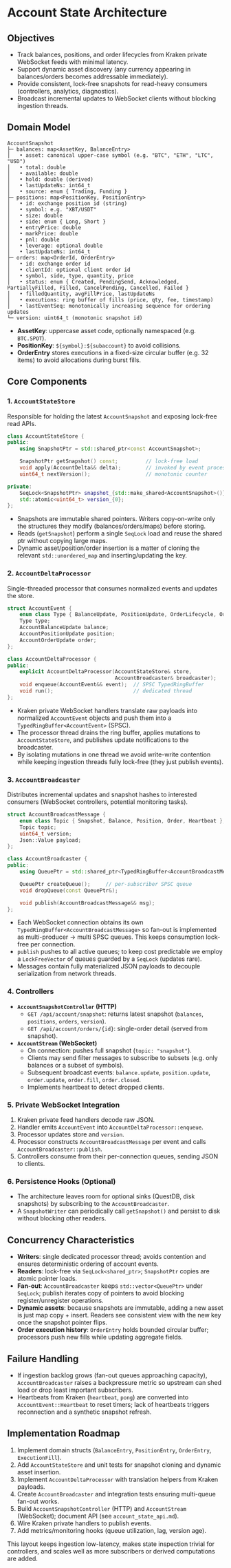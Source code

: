 # Account State Architecture

## Objectives

- Track balances, positions, and order lifecycles from Kraken private WebSocket feeds with minimal latency.
- Support dynamic asset discovery (any currency appearing in balances/orders becomes addressable immediately).
- Provide consistent, lock-free snapshots for read-heavy consumers (controllers, analytics, diagnostics).
- Broadcast incremental updates to WebSocket clients without blocking ingestion threads.

## Domain Model

```text
AccountSnapshot
├─ balances: map<AssetKey, BalanceEntry>
│   • asset: canonical upper-case symbol (e.g. "BTC", "ETH", "LTC", "USD")
│   • total: double
│   • available: double
│   • hold: double (derived)
│   • lastUpdateNs: int64_t
│   • source: enum { Trading, Funding }
├─ positions: map<PositionKey, PositionEntry>
│   • id: exchange position id (string)
│   • symbol: e.g. "XBT/USDT"
│   • size: double
│   • side: enum { Long, Short }
│   • entryPrice: double
│   • markPrice: double
│   • pnl: double
│   • leverage: optional double
│   • lastUpdateNs: int64_t
├─ orders: map<OrderId, OrderEntry>
│   • id: exchange order id
│   • clientId: optional client order id
│   • symbol, side, type, quantity, price
│   • status: enum { Created, PendingSend, Acknowledged, PartiallyFilled, Filled, CancelPending, Cancelled, Failed }
│   • filledQuantity, avgFillPrice, lastUpdateNs
│   • executions: ring buffer of fills (price, qty, fee, timestamp)
│   • lastEventSeq: monotonically increasing sequence for ordering updates
└─ version: uint64_t (monotonic snapshot id)
```

- **AssetKey**: uppercase asset code, optionally namespaced (e.g. `BTC.SPOT`).
- **PositionKey**: `${symbol}:${subaccount}` to avoid collisions.
- **OrderEntry** stores executions in a fixed-size circular buffer (e.g. 32 items) to avoid allocations during burst fills.

## Core Components

### 1. `AccountStateStore`

Responsible for holding the latest `AccountSnapshot` and exposing lock-free read APIs.

```cpp
class AccountStateStore {
public:
    using SnapshotPtr = std::shared_ptr<const AccountSnapshot>;

    SnapshotPtr getSnapshot() const;         // lock-free load
    void apply(AccountDelta&& delta);        // invoked by event processor
    uint64_t nextVersion();                  // monotonic counter

private:
    SeqLock<SnapshotPtr> snapshot_{std::make_shared<AccountSnapshot>()};
    std::atomic<uint64_t> version_{0};
};
```

- Snapshots are immutable shared pointers. Writers copy-on-write only the structures they modify (balances/orders/maps) before storing.
- Reads (`getSnapshot`) perform a single `SeqLock` load and reuse the shared ptr without copying large maps.
- Dynamic asset/position/order insertion is a matter of cloning the relevant `std::unordered_map` and inserting/updating the key.

### 2. `AccountDeltaProcessor`

Single-threaded processor that consumes normalized events and updates the store.

```cpp
struct AccountEvent {
    enum class Type { BalanceUpdate, PositionUpdate, OrderLifecycle, OrderExecution, Heartbeat };
    Type type;
    AccountBalanceUpdate balance;
    AccountPositionUpdate position;
    AccountOrderUpdate order;
};

class AccountDeltaProcessor {
public:
    explicit AccountDeltaProcessor(AccountStateStore& store,
                                   AccountBroadcaster& broadcaster);
    void enqueue(AccountEvent&& event);  // SPSC TypedRingBuffer
    void run();                          // dedicated thread
};
```

- Kraken private WebSocket handlers translate raw payloads into normalized `AccountEvent` objects and push them into a `TypedRingBuffer<AccountEvent>` (SPSC).
- The processor thread drains the ring buffer, applies mutations to `AccountStateStore`, and publishes update notifications to the broadcaster.
- By isolating mutations in one thread we avoid write-write contention while keeping ingestion threads fully lock-free (they just publish events).

### 3. `AccountBroadcaster`

Distributes incremental updates and snapshot hashes to interested consumers (WebSocket controllers, potential monitoring tasks).

```cpp
struct AccountBroadcastMessage {
    enum class Topic { Snapshot, Balance, Position, Order, Heartbeat };
    Topic topic;
    uint64_t version;
    Json::Value payload;
};

class AccountBroadcaster {
public:
    using QueuePtr = std::shared_ptr<TypedRingBuffer<AccountBroadcastMessage>>;

    QueuePtr createQueue();     // per-subscriber SPSC queue
    void dropQueue(const QueuePtr&);

    void publish(AccountBroadcastMessage&& msg);
};
```

- Each WebSocket connection obtains its own `TypedRingBuffer<AccountBroadcastMessage>` so fan-out is implemented as multi-producer → multi SPSC queues. This keeps consumption lock-free per connection.
- `publish` pushes to all active queues; to keep cost predictable we employ a `LockFreeVector` of queues guarded by a `SeqLock` (updates rare).
- Messages contain fully materialized JSON payloads to decouple serialization from network threads.

### 4. Controllers

- **`AccountSnapshotController` (HTTP)**
  - `GET /api/account/snapshot`: returns latest snapshot (`balances`, `positions`, `orders`, `version`).
  - `GET /api/account/orders/{id}`: single-order detail (served from snapshot).
- **`AccountStream` (WebSocket)**
  - On connection: pushes full snapshot (`topic: "snapshot"`).
  - Clients may send filter messages to subscribe to subsets (e.g. only balances or a subset of symbols).
  - Subsequent broadcast events: `balance.update`, `position.update`, `order.update`, `order.fill`, `order.closed`.
  - Implements heartbeat to detect dropped clients.

### 5. Private WebSocket Integration

1. Kraken private feed handlers decode raw JSON.
2. Handler emits `AccountEvent` into `AccountDeltaProcessor::enqueue`.
3. Processor updates store and `version`.
4. Processor constructs `AccountBroadcastMessage` per event and calls `AccountBroadcaster::publish`.
5. Controllers consume from their per-connection queues, sending JSON to clients.

### 6. Persistence Hooks (Optional)

- The architecture leaves room for optional sinks (QuestDB, disk snapshots) by subscribing to the `AccountBroadcaster`.
- A `SnapshotWriter` can periodically call `getSnapshot()` and persist to disk without blocking other readers.

## Concurrency Characteristics

- **Writers**: single dedicated processor thread; avoids contention and ensures deterministic ordering of account events.
- **Readers**: lock-free via `SeqLock<shared_ptr>`; `SnapshotPtr` copies are atomic pointer loads.
- **Fan-out**: `AccountBroadcaster` keeps `std::vector<QueuePtr>` under `SeqLock`; publish iterates copy of pointers to avoid blocking register/unregister operations.
- **Dynamic assets**: because snapshots are immutable, adding a new asset is just map copy + insert. Readers see consistent view with the new key once the snapshot pointer flips.
- **Order execution history**: `OrderEntry` holds bounded circular buffer; processors push new fills while updating aggregate fields.

## Failure Handling

- If ingestion backlog grows (fan-out queues approaching capacity), `AccountBroadcaster` raises a backpressure metric so upstream can shed load or drop least important subscribers.
- Heartbeats from Kraken (`heartbeat`, `pong`) are converted into `AccountEvent::Heartbeat` to reset timers; lack of heartbeats triggers reconnection and a synthetic snapshot refresh.

## Implementation Roadmap

1. Implement domain structs (`BalanceEntry`, `PositionEntry`, `OrderEntry`, `ExecutionFill`).
2. Add `AccountStateStore` and unit tests for snapshot cloning and dynamic asset insertion.
3. Implement `AccountDeltaProcessor` with translation helpers from Kraken payloads.
4. Create `AccountBroadcaster` and integration tests ensuring multi-queue fan-out works.
5. Build `AccountSnapshotController` (HTTP) and `AccountStream` (WebSocket); document API (see `account_state_api.md`).
6. Wire Kraken private handlers to publish events.
7. Add metrics/monitoring hooks (queue utilization, lag, version age).

This layout keeps ingestion low-latency, makes state inspection trivial for controllers, and scales well as more subscribers or derived computations are added.
